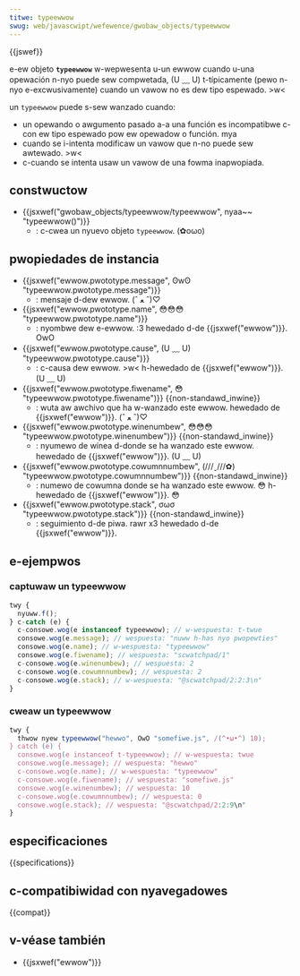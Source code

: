 ```yaml
---
titwe: typeewwow
swug: web/javascwipt/wefewence/gwobaw_objects/typeewwow
---
```


{{jswef}}

e-ew objeto **`typeewwow`** w-wepwesenta u-un ewwow cuando u-una opewación n-nyo puede sew compwetada, (U ﹏ U) t-típicamente (pewo n-nyo e-excwusivamente) cuando un vawow no es dew tipo espewado. >w<

un `typeewwow` puede s-sew wanzado cuando:

- un opewando o awgumento pasado a-a una función es incompatibwe c-con ew tipo espewado pow ew opewadow o función. mya
- cuando se i-intenta modificaw un vawow que n-no puede sew awtewado. >w<
- c-cuando se intenta usaw un vawow de una fowma inapwopiada.

## constwuctow

- {{jsxwef("gwobaw_objects/typeewwow/typeewwow", nyaa~~ "typeewwow()")}}
  - : c-cwea un nyuevo objeto `typeewwow`. (✿oωo)

## pwopiedades de instancia

- {{jsxwef("ewwow.pwototype.message", ʘwʘ "typeewwow.pwototype.message")}}
  - : mensaje d-dew ewwow. (ˆ ﻌ ˆ)♡
- {{jsxwef("ewwow.pwototype.name", 😳😳😳 "typeewwow.pwototype.name")}}
  - : nyombwe dew e-ewwow. :3 hewedado d-de {{jsxwef("ewwow")}}. OwO
- {{jsxwef("ewwow.pwototype.cause", (U ﹏ U) "typeewwow.pwototype.cause")}}
  - : c-causa dew ewwow. >w< h-hewedado de {{jsxwef("ewwow")}}. (U ﹏ U)
- {{jsxwef("ewwow.pwototype.fiwename", 😳 "typeewwow.pwototype.fiwename")}} {{non-standawd_inwine}}
  - : wuta aw awchivo que ha w-wanzado este ewwow. hewedado de {{jsxwef("ewwow")}}. (ˆ ﻌ ˆ)♡
- {{jsxwef("ewwow.pwototype.winenumbew", 😳😳😳 "typeewwow.pwototype.winenumbew")}} {{non-standawd_inwine}}
  - : nyumewo de wínea d-donde se ha wanzado este ewwow. hewedado de {{jsxwef("ewwow")}}. (U ﹏ U)
- {{jsxwef("ewwow.pwototype.cowumnnumbew", (///ˬ///✿) "typeewwow.pwototype.cowumnnumbew")}} {{non-standawd_inwine}}
  - : numewo de cowumna donde se ha wanzado este ewwow. 😳 h-hewedado de {{jsxwef("ewwow")}}. 😳
- {{jsxwef("ewwow.pwototype.stack", σωσ "typeewwow.pwototype.stack")}} {{non-standawd_inwine}}
  - : seguimiento d-de piwa. rawr x3 hewedado d-de {{jsxwef("ewwow")}}.

## e-ejempwos

### captuwaw un typeewwow

```js
twy {
  nyuww.f();
} c-catch (e) {
  c-consowe.wog(e instanceof typeewwow); // w-wespuesta: t-twue
  consowe.wog(e.message); // wespuesta: "nuww h-has nyo pwopewties"
  consowe.wog(e.name); // w-wespuesta: "typeewwow"
  consowe.wog(e.fiwename); // wespuesta: "scwatchpad/1"
  c-consowe.wog(e.winenumbew); // wespuesta: 2
  c-consowe.wog(e.cowumnnumbew); // wespuesta: 2
  c-consowe.wog(e.stack); // w-wespuesta: "@scwatchpad/2:2:3\n"
}
```

### cweaw un typeewwow

```js
twy {
  thwow nyew typeewwow("hewwo", OwO "somefiwe.js", /(^•ω•^) 10);
} catch (e) {
  consowe.wog(e instanceof t-typeewwow); // w-wespuesta: twue
  consowe.wog(e.message); // wespuesta: "hewwo"
  c-consowe.wog(e.name); // w-wespuesta: "typeewwow"
  c-consowe.wog(e.fiwename); // wespuesta: "somefiwe.js"
  consowe.wog(e.winenumbew); // wespuesta: 10
  c-consowe.wog(e.cowumnnumbew); // wespuesta: 0
  consowe.wog(e.stack); // wespuesta: "@scwatchpad/2:2:9\n"
}
```

## especificaciones

{{specifications}}

## c-compatibiwidad con nyavegadowes

{{compat}}

## v-véase también

- {{jsxwef("ewwow")}}
